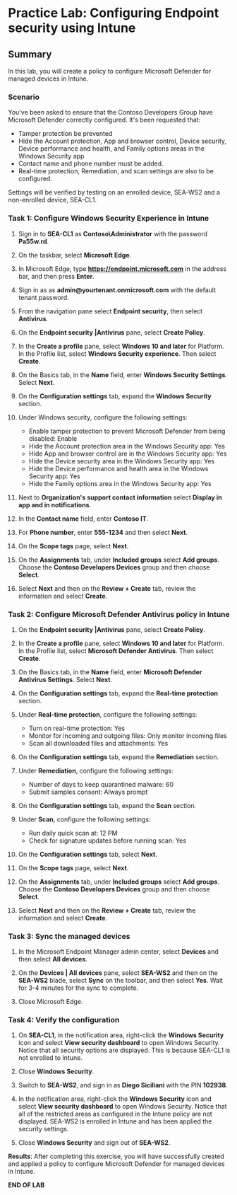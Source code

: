 # Practice Lab: Configuring Endpoint security using Intune

## Summary

In this lab, you will create a policy to configure Microsoft Defender for managed devices in Intune.

### Scenario

You've been asked to ensure that the Contoso Developers Group have Microsoft Defender correctly configured. It's been requested that:
* Tamper protection be prevented
* Hide the Account protection, App and browser control, Device security, Device performance and health, and Family options areas in the Windows Security app
* Contact name and phone number must be added. 
* Real-time protection, Remediation, and scan settings are also to be configured.

Settings will be verified by testing on an enrolled device, SEA-WS2 and a non-enrolled device, SEA-CL1.

### Task 1: Configure Windows Security Experience in Intune

1.  Sign in to **SEA-CL1** as **Contoso\\Administrator** with the password **Pa55w.rd**. 

2.  On the taskbar, select **Microsoft Edge**.

3.  In Microsoft Edge, type **https://endpoint.microsoft.com** in the  address bar, and then press **Enter**. 

4.  Sign in as as **admin\@yourtenant.onmicrosoft.com** with the default tenant password.

5.  From the navigation pane select **Endpoint security**, then select **Antivirus**.

6.  On the **Endpoint security |Antivirus** pane, select **Create Policy**.

7.  In the **Create a profile** pane, select **Windows 10 and later** for Platform. In the Profile  list, select **Windows Security experience**. Then select **Create**.


8.  On the Basics tab, in the **Name** field, enter **Windows Security Settings**. Select **Next**.

9.  On the **Configuration settings** tab, expand the **Windows Security** section. 

10.  Under Windows security, configure the following settings:
     - Enable tamper protection to prevent Microsoft Defender from being disabled: Enable
     - Hide the Account protection area in the Windows Security app: Yes
     - Hide App and browser control are in the Windows Security app: Yes
     - Hide the Device security area in the Windows Security app: Yes
     - Hide the Device performance and health area in the Windows Security app: Yes
     - Hide the Family options area in the Windows Security app: Yes

11.  Next to **Organization's support contact information** select **Display in app and in notifications**.

12.  In the **Contact name** field, enter **Contoso IT**.

13.  For **Phone number**, enter **555-1234** and then select **Next**.

14.  On the **Scope tags** page, select **Next**.

15.  On the **Assignments** tab, under **Included groups** select **Add groups**. Choose the **Contoso Developers Devices** group and then choose **Select**.

16.  Select **Next** and then on the **Review + Create** tab, review the information and select **Create**.

### Task 2: Configure Microsoft Defender Antivirus policy in Intune

1.  On the **Endpoint security |Antivirus** pane, select **Create Policy**.

2.  In the **Create a profile** pane, select **Windows 10 and later** for Platform. In the Profile  list, select **Microsoft Defender Antivirus**. Then select **Create**.

3.  On the Basics tab, in the **Name** field, enter **Microsoft Defender Antivirus Settings**. Select **Next**.

4.  On the **Configuration settings** tab, expand the **Real-time protection** section. 

5.  Under **Real-time protection**, configure the following settings:

    - Turn on real-time protection: Yes
    - Monitor for incoming and outgoing files: Only monitor incoming files
    - Scan all downloaded files and attachments: Yes

6.  On the **Configuration settings** tab, expand the **Remediation** section. 

7.  Under **Remediation**, configure the following settings:
    - Number of days to keep quarantined malware: 60
    - Submit samples consent: Always prompt

8.  On the **Configuration settings** tab, expand the **Scan** section. 

9.  Under **Scan**, configure the following settings:
    - Run daily quick scan at: 12 PM
    - Check for signature updates before running scan: Yes

10.  On the **Configuration settings** tab, select **Next**.

11.  On the **Scope tags** page, select **Next**.

12.  On the **Assignments** tab, under **Included groups** select **Add groups**. Choose the **Contoso Developers Devices** group and then choose **Select**.

13.  Select **Next** and then on the **Review + Create** tab, review the information and select **Create**.

### Task 3: Sync the managed devices

1.  In the Microsoft Endpoint Manager admin center, select **Devices** and then select **All devices**.   

2.  On the **Devices | All devices** pane, select **SEA-WS2** and then on the **SEA-WS2** blade, select **Sync** on the toolbar, and then select **Yes**. Wait for 3-4 minutes for the sync to complete.

3.  Close Microsoft Edge.

### Task 4: Verify the configuration

1.  On **SEA-CL1**, in the notification area, right-click the **Windows Security** icon and select **View security dashboard** to open Windows Security. Notice that all security options are displayed. This is because SEA-CL1 is not enrolled to Intune.

2.  Close **Windows Security**.

3.  Switch to **SEA-WS2**, and sign in as **Diego Siciliani** with the PIN **102938**.

4.  In the notification area, right-click the **Windows Security** icon and select **View security dashboard** to open Windows Security. Notice that all of the restricted areas as configured in the Intune policy are not displayed. SEA-WS2 is enrolled in Intune and has been applied the security settings.

5.  Close **Windows Security** and sign out of **SEA-WS2**.

**Results**: After completing this exercise, you will have successfully created and applied a policy to configure Microsoft Defender for managed devices in Intune.

**END OF LAB**